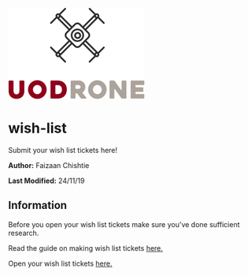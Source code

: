 ![Logo](https://raw.githubusercontent.com/uOttawaDrone/documentation-procedures/master/img/Logo-Final.png)

# wish-list
Submit your wish list tickets here!

**Author:** Faizaan Chishtie

**Last Modified:** 24/11/19

## Information

Before you open your wish list tickets make sure you've done sufficient research.

Read the guide on making wish list tickets [here.](https://github.com/uOttawaDrone/wish-list/blob/master/docs/HOWTO.md)

Open your wish list tickets [here.](https://github.com/uOttawaDrone/wish-list/issues)
